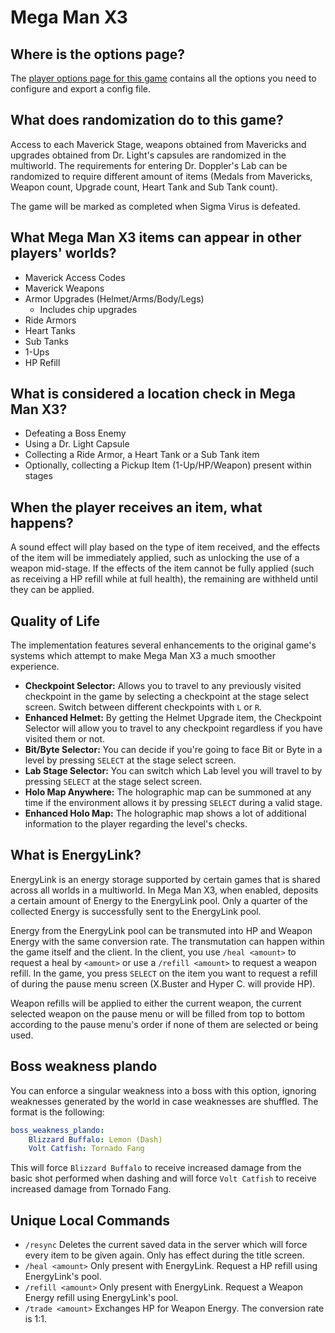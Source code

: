 # Mega Man X3

## Where is the options page?

The [player options page for this game](../player-options) contains all the options you need to configure and export a 
config file.

## What does randomization do to this game?

Access to each Maverick Stage, weapons obtained from Mavericks and upgrades obtained from Dr. Light's capsules 
are randomized in the multiworld. The requirements for entering Dr. Doppler's Lab can be randomized to require different 
amount of items (Medals from Mavericks, Weapon count, Upgrade count, Heart Tank and Sub Tank count).

The game will be marked as completed when Sigma Virus is defeated.

## What Mega Man X3 items can appear in other players' worlds?
- Maverick Access Codes
- Maverick Weapons
- Armor Upgrades (Helmet/Arms/Body/Legs)
  - Includes chip upgrades
- Ride Armors
- Heart Tanks
- Sub Tanks
- 1-Ups
- HP Refill

## What is considered a location check in Mega Man X3?
- Defeating a Boss Enemy
- Using a Dr. Light Capsule
- Collecting a Ride Armor, a Heart Tank or a Sub Tank item
- Optionally, collecting a Pickup Item (1-Up/HP/Weapon) present within stages

## When the player receives an item, what happens?
A sound effect will play based on the type of item received, and the effects of the item will be immediately applied, 
such as unlocking the use of a weapon mid-stage. If the effects of the item cannot be fully applied (such as receiving 
a HP refill while at full health), the remaining are withheld until they can be applied.

## Quality of Life
The implementation features several enhancements to the original game's systems which attempt to make Mega Man X3 a 
much smoother experience.
- **Checkpoint Selector:** Allows you to travel to any previously visited checkpoint in the game by selecting a 
checkpoint at the stage select screen. Switch between different checkpoints with `L` or `R`.
- **Enhanced Helmet:** By getting the Helmet Upgrade item, the Checkpoint Selector will allow you to travel to any 
checkpoint regardless if you have visited them or not.
- **Bit/Byte Selector:** You can decide if you're going to face Bit or Byte in a level by pressing `SELECT` at the 
stage select screen.
- **Lab Stage Selector:** You can switch which Lab level you will travel to by pressing `SELECT` at the stage 
select screen.
- **Holo Map Anywhere:** The holographic map can be summoned at any time if the environment allows it by pressing 
`SELECT` during a valid stage.
- **Enhanced Holo Map:** The holographic map shows a lot of additional information to the player regarding the level's
checks.

## What is EnergyLink?
EnergyLink is an energy storage supported by certain games that is shared across all worlds in a multiworld. In Mega Man 
 X3, when enabled, deposits a certain amount of Energy to the EnergyLink pool. Only a quarter of the collected Energy is 
successfully sent to the EnergyLink pool.

Energy from the EnergyLink pool can be transmuted into HP and Weapon Energy with the same conversion rate. 
The transmutation can happen within the game itself and the client. In the client, you use `/heal <amount>` to request 
a heal by `<amount>` or use a `/refill <amount>` to request a weapon refill. In the game, you press `SELECT` on the item 
you want to request a refill of during the pause menu screen (X.Buster and Hyper C. will provide HP).

Weapon refills will be applied to either the current weapon, the current selected weapon on the pause menu or will be 
filled from top to bottom according to the pause menu's order if none of them are selected or being used.

## Boss weakness plando
You can enforce a singular weakness into a boss with this option, ignoring weaknesses generated by the world in case 
weaknesses are shuffled. The format is the following:
```yaml
boss_weakness_plando:
    Blizzard Buffalo: Lemon (Dash)
    Volt Catfish: Tornado Fang
```
This will force `Blizzard Buffalo` to receive increased damage from the basic shot performed when dashing and will force 
`Volt Catfish` to receive increased damage from Tornado Fang.

## Unique Local Commands
- `/resync` Deletes the current saved data in the server which will force every item to be given again. Only has 
effect during the title screen.
- `/heal <amount>` Only present with EnergyLink. Request a HP refill using EnergyLink's pool.
- `/refill <amount>` Only present with EnergyLink. Request a Weapon Energy refill using EnergyLink's pool.
- `/trade <amount>` Exchanges HP for Weapon Energy. The conversion rate is 1:1.
